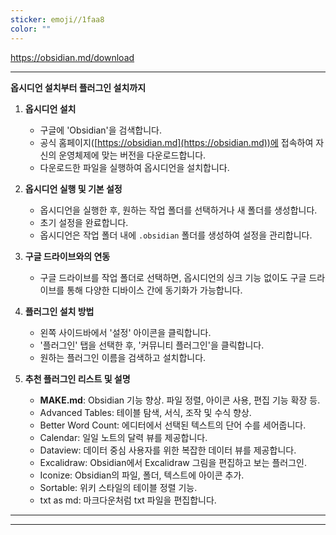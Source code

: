 ```yaml
---
sticker: emoji//1faa8
color: ""
---
```

https://obsidian.md/download

---

**옵시디언 설치부터 플러그인 설치까지**

1. **옵시디언 설치**
   - 구글에 'Obsidian'을 검색합니다.
   - 공식 홈페이지([https://obsidian.md](https://obsidian.md))에 접속하여 자신의 운영체제에 맞는 버전을 다운로드합니다.
   - 다운로드한 파일을 실행하여 옵시디언을 설치합니다.

2. **옵시디언 실행 및 기본 설정**
   - 옵시디언을 실행한 후, 원하는 작업 폴더를 선택하거나 새 폴더를 생성합니다.
   - 초기 설정을 완료합니다.
   - 옵시디언은 작업 폴더 내에 `.obsidian` 폴더를 생성하여 설정을 관리합니다.

3. **구글 드라이브와의 연동**
   - 구글 드라이브를 작업 폴더로 선택하면, 옵시디언의 싱크 기능 없이도 구글 드라이브를 통해 다양한 디바이스 간에 동기화가 가능합니다.

4. **플러그인 설치 방법**
   - 왼쪽 사이드바에서 '설정' 아이콘을 클릭합니다.
   - '플러그인' 탭을 선택한 후, '커뮤니티 플러그인'을 클릭합니다.
   - 원하는 플러그인 이름을 검색하고 설치합니다.

5. **추천 플러그인 리스트 및 설명**
	- **MAKE.md**: Obsidian 기능 향상. 파일 정렬, 아이콘 사용, 편집 기능 확장 등.
	- Advanced Tables: 테이블 탐색, 서식, 조작 및 수식 향상.
	- Better Word Count: 에디터에서 선택된 텍스트의 단어 수를 세어줍니다.
	- Calendar: 일일 노트의 달력 뷰를 제공합니다.
	- Dataview: 데이터 중심 사용자를 위한 복잡한 데이터 뷰를 제공합니다.
	- Excalidraw: Obsidian에서 Excalidraw 그림을 편집하고 보는 플러그인.
	- Iconize: Obsidian의 파일, 폴더, 텍스트에 아이콘 추가.
	- Sortable: 위키 스타일의 테이블 정렬 기능.
	- txt as md: 마크다운처럼 txt 파일을 편집합니다.
******

---
